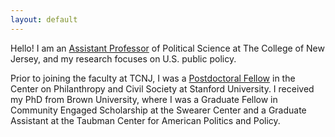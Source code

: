 ```yaml
---
layout: default
---
```


Hello! I am an [Assistant Professor](https://polisci.tcnj.edu/faculty_staff/cadence-willse/) of Political Science at The College of New Jersey, and my research focuses on U.S. public policy. 

Prior to joining the faculty at TCNJ, I was a [Postdoctoral Fellow](https://pacscenter.stanford.edu/person/cadence-willse/) in the Center on Philanthropy and Civil Society at Stanford University. I received my PhD from Brown University, where I was a Graduate Fellow in Community Engaged Scholarship at the Swearer Center and a Graduate Assistant at the Taubman Center for American Politics and Policy. 

